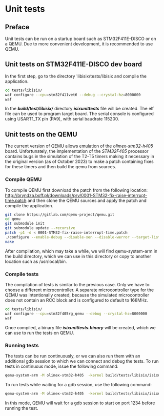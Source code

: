 # Unit tests 

## Preface

Unit tests can be run on a startup board such as STM32F411E-DISCO or on a QEMU. Due to more convenient development, it is recommended to use QEMU.


## Unit tests on STM32F411E-DISCO dev board

In the first step, go to the directory 'libisix/tests/libisix and compile the application. 
```bash
cd tests/libisix/
waf configure --cpu=stm32f411vet6 --debug --crystal-hz=8000000
waf
```
In the ***build/test/libisix/*** directory ***isixunittests*** file will be created. The elf file can be used to program target board.
The serial console is configured using USART1_TX pin (PA9), with serial baudrate 115200.

## Unit tests on the QEMU

The current version of QEMU allows emulation of the *olimex-stm32-h405* board. Unfortunately, the implementation of the *STM32F405* processor contains bugs in the simulation of the T2-T5 timers making it necessary in the original version (as of October 2023) to make a patch containing fixes for these timers and then build the qemu from sources.

### Compile QEMU

To compile QEMU first download the patch from the following location: http://bryndza.boff.pl/downloads/prv/0001-STM32-fix-raise-interrupt-time.patch and then clone the QEMU sources and apply the patch and compile the application.

```bash
git clone https://gitlab.com/qemu-project/qemu.git
cd qemu
git submodule init
git submodule update --recursive
patch -p1 -d < 0001-STM32-fix-raise-interrupt-time.patch
./configure --enable-debug --disable-xen --disable-werror --target-list="arm-softmmu"
make
```
After compilation, which may take a while, we will find qemu-system-arm in the build directory, which we can use in this directory or copy to another location such as /usr/local/bin.

### Compile tests
The compilation of tests is similar to the previous case. Only we have to choose a different microcontroller. A separate microcontroller type for the QEMU was intentionally created, because the simulated microcontroller does not contain an RCC block and is configured to default to 168MHz.

```bash
cd tests/libisix/
waf configure --cpu=stm32f405rg_qemu --debug --crystal-hz=8000000
waf
```
Once compiled, a binary file ***isixunittests.binary*** will be created, which we can use to run the tests on QEMU.

### Running tests

The tests can be run continuously, or we can also run them with an additional gdb session to which we can connect and debug the tests. To run tests in continuous mode, issue the following command:
```bash 
qemu-system-arm -M olimex-stm32-h405  -kernel build/tests/libisix/isixunittests.binary -nographic
```
To run tests while waiting for a gdb session, use the following command:
```bash
qemu-system-arm -M olimex-stm32-h405  -kernel build/tests/libisix/isixunittests.binary -nographic -S -s
```
In this mode, QEMU will wait for a gdb session to start on port 1234 before running the test.
